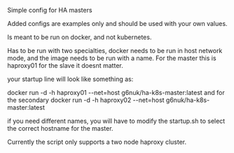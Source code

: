 Simple config for HA masters

Added configs are examples only and should be used with your own values.

Is meant to be run on docker, and not kubernetes.

Has to be run with two specialties,
docker  needs to be run in host network mode,
and the image needs to be run with a name.
For the master this is haproxy01
for the slave it doesnt matter.

your startup line will look like something as:

docker run -d -h haproxy01 --net=host g6nuk/ha-k8s-master:latest
and for the secondary
docker run -d -h haproxy02 --net=host g6nuk/ha-k8s-master:latest

if you need different names, you will have to modify the startup.sh
to select the correct hostname for the master.

Currently the script only supports a two node haproxy cluster.
